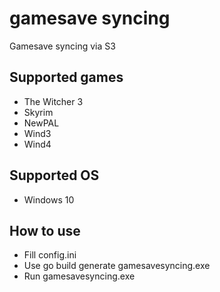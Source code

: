 # gamesave syncing

Gamesave syncing via S3

## Supported games

* The Witcher 3
* Skyrim
* NewPAL
* Wind3
* Wind4

## Supported OS

* Windows 10

## How to use

* Fill config.ini
* Use go build generate gamesavesyncing.exe
* Run gamesavesyncing.exe
